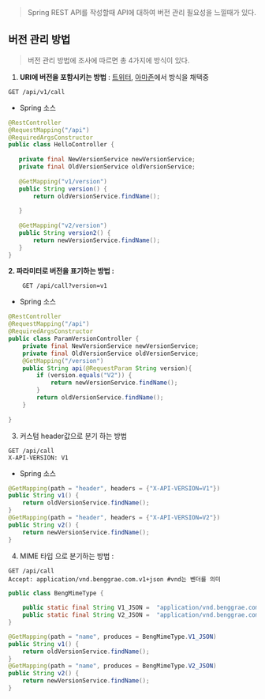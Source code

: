 > Spring REST API를 작성할때 API에 대하여 버전 관리 필요성을 느낄때가 있다.


## 버전 관리 방법
> 버전 관리 방법에 조사에 따르면 총 4가지에 방식이 있다.


1. **URI에 버전을 포함시키는 방법** : [트위터](https://developer.twitter.com/en/docs/twitter-api/v1/tweets/curate-a-collection/api-reference/get-collections-entries), [아마존](https://docs.aws.amazon.com/apigatewayv2/latest/api-reference/apis-apiid.html)에서 방식을 채택중

```http 
GET /api/v1/call
```

*  Spring 소스
```java
@RestController  
@RequestMapping("/api")  
@RequiredArgsConstructor  
public class HelloController {  
 
   private final NewVersionService newVersionService;  
   private final OldVersionService oldVersionService;  
 
   @GetMapping("v1/version")  
   public String version() {  
       return oldVersionService.findName();  
 
   }  
 
   @GetMapping("v2/version")  
   public String version2() {  
       return newVersionService.findName();  
   }  
}
```

**2. 파라미터로 버전을 표기하는 방법 :**
    
```http 
    GET /api/call?version=v1
```
* Spring 소스
```java
@RestController  
@RequestMapping("/api")  
@RequiredArgsConstructor  
public class ParamVersionController {  
    private final NewVersionService newVersionService;  
    private final OldVersionService oldVersionService;  
    @GetMapping("/version")  
    public String api(@RequestParam String version){  
        if (version.equals("V2")) {  
            return newVersionService.findName();  
        }  
        return oldVersionService.findName();  
    }  
  
}
```

3. 커스텀 header값으로 분기 하는 방법 
```http 
GET /api/call
X-API-VERSION: V1
```

* Spring 소스
```java
@GetMapping(path = "header", headers = {"X-API-VERSION=V1"})  
public String v1() {  
    return oldVersionService.findName();  
}  
@GetMapping(path = "header", headers = {"X-API-VERSION=V2"})  
public String v2() {  
    return newVersionService.findName();  
}
```

4. MIME 타입 으로 분기하는 방법 :
```http 
GET /api/call
Accept: application/vnd.benggrae.com.v1+json #vnd는 벤더를 의미 
```

```java
public class BengMimeType {  
  
    public static final String V1_JSON =  "application/vnd.benggrae.com.v1+json";  
    public static final String V2_JSON =  "application/vnd.benggrae.com.v2+json";  
}

@GetMapping(path = "name", produces = BengMimeType.V1_JSON)  
public String v1() {  
    return oldVersionService.findName();  
}  
@GetMapping(path = "name", produces = BengMimeType.V2_JSON)  
public String v2() {  
    return newVersionService.findName();  
}
```
